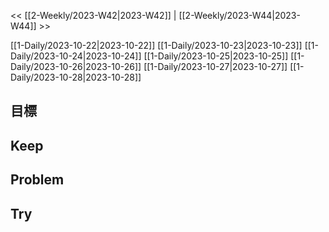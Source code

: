 << [[2-Weekly/2023-W42|2023-W42]] | [[2-Weekly/2023-W44|2023-W44]] >>

[[1-Daily/2023-10-22|2023-10-22]]
[[1-Daily/2023-10-23|2023-10-23]]
[[1-Daily/2023-10-24|2023-10-24]]
[[1-Daily/2023-10-25|2023-10-25]]
[[1-Daily/2023-10-26|2023-10-26]]
[[1-Daily/2023-10-27|2023-10-27]]
[[1-Daily/2023-10-28|2023-10-28]]
## 目標
## Keep
## Problem
## Try
